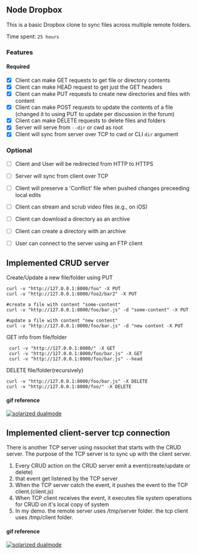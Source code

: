 ## Node Dropbox

This is a basic Dropbox clone to sync files across multiple remote folders.

Time spent: `25 hours`

### Features

#### Required

- [x] Client can make GET requests to get file or directory contents
- [x] Client can make HEAD request to get just the GET headers 
- [x] Client can make PUT requests to create new directories and files with content
- [x] Client can make POST requests to update the contents of a file (changed it to using PUT to update per discussion in the forum)
- [x] Client can make DELETE requests to delete files and folders
- [x] Server will serve from `--dir` or cwd as root
- [x] Client will sync from server over TCP to cwd or CLI `dir` argument

### Optional

- [ ] Client and User will be redirected from HTTP to HTTPS
- [ ] Server will sync from client over TCP
- [ ] Client will preserve a 'Conflict' file when pushed changes preceeding local edits
- [ ] Client can stream and scrub video files (e.g., on iOS)
- [ ] Client can download a directory as an archive
- [ ] Client can create a directory with an archive
- [ ] User can connect to the server using an FTP client


## Implemented CRUD server

Create/Update a new file/folder  using PUT
```shellscript
curl -v "http://127.0.0.1:8000/foo" -X PUT
curl -v "http://127.0.0.1:8000/foo2/bar2" -X PUT

#create a file with content "some-content"
curl -v "http://127.0.0.1:8000/foo/bar.js" -d "some-content" -X PUT 

#update a file with content "new content"
curl -v "http://127.0.0.1:8000/foo/bar.js" -d "new content -X PUT
```

GET info from file/folder
```shellscript
 curl -v "http://127.0.0.1:8000/" -X GET
 curl -v "http://127.0.0.1:8000/foo/bar.js" -X GET
 curl -v "http://127.0.0.1:8000/foo/bar.js" --head
```

DELETE file/folder(recursively)
```shellscript
curl -v "http://127.0.0.1:8000/foo/bar.js" -X DELETE
curl -v "http://127.0.0.1:8000/foo/" -X DELETE
```
#### gif reference

[![solarized dualmode](https://github.com/vanessachem/node-dropbox/blob/master/assets/crud.gif)](#features)


## Implemented client-server tcp connection

There is another TCP server using nssocket that starts with the CRUD server.  The purpose of the TCP server is to sync up with the client server.

1. Every CRUD action on the CRUD server emit a event(create/update or delete)
2. that event get listened by the TCP server
3. When the TCP server catch the event, it pushes the event to the TCP client.(client.js)
4. When TCP client receives the event, it executes file system operations for CRUD on it's local copy of system
5. In my demo. the remote server uses /tmp/server folder. the tcp client uses /tmp/client folder. 

#### gif reference
[![solarized dualmode](https://github.com/vanessachem/node-dropbox/blob/master/assets/tcp.gif)](#features)